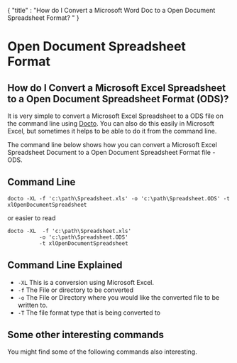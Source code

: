 {
    "title" : "How do I Convert a Microsoft Word Doc to a Open Document Spreadsheet Format? " 
}

Open Document Spreadsheet Format 
==

How do I Convert a Microsoft Excel Spreadsheet to a Open Document Spreadsheet Format (ODS)?         
-

It is very simple to convert a Microsoft Excel Spreadsheet to a ODS file  on the command line using [Docto](https://github.com/tobya/docto). You can also do this easily in Microsoft Excel, but sometimes it helps to be able to do it from the command line.  

The command line below shows how you can convert a Microsoft Excel Spreadsheet Document to a Open Document Spreadsheet Format file - ODS.

Command Line 
-

 ````
 docto -XL -f 'c:\path\Spreadsheet.xls' -o 'c:\path\Spreadsheet.ODS' -t xlOpenDocumentSpreadsheet
 ````

 or easier to read

  ````
 docto -XL  -f 'c:\path\Spreadsheet.xls' 
            -o 'c:\path\Spreadsheet.ODS' 
            -t xlOpenDocumentSpreadsheet
 ````

Command Line Explained 
-

 - `-XL`   This is a conversion using Microsoft Excel.  
 - `-f`   The File or directory to be converted 
 - `-o`   The File or Directory where you would like the converted file to be written to.
 - `-T`   The file format type that is being converted to




Some other interesting commands
-

You might find some of the following commands also interesting.

    

